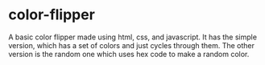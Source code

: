 # color-flipper
A basic color flipper made using html, css, and javascript. 
It has the simple version, which has a set of colors and just cycles through them. 
The other version is the random one which uses hex code to make a random color.
